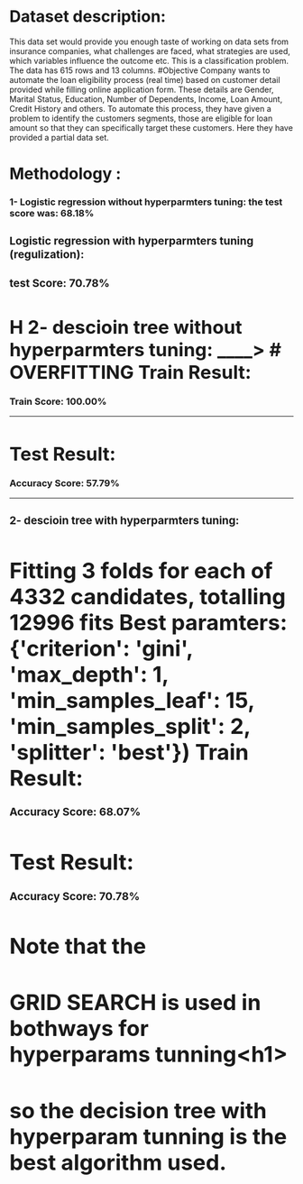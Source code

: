 # Dataset description:
This data set would provide you enough taste of working on data sets from insurance companies, what challenges are faced, what strategies are used, which variables influence the outcome etc. This is a classification problem. The data has 615 rows and 13 columns.
#Objective
Company wants to automate the loan eligibility process (real time) based on customer detail provided while filling online application form. These details are Gender, Marital Status, Education, Number of Dependents, Income, Loan Amount, Credit History and others. To automate this process, they have given a problem to identify the customers segments, those are eligible for loan amount so that they can specifically target these customers. Here they have provided a partial data set.


# Methodology :
<H3> 1- Logistic regression  without hyperparmters tuning: <H3\>
the test score was: 68.18%

<H3> Logistic regression with hyperparmters tuning (regulization):<H3/>
test Score: 70.78%

  
H 2- descioin tree without hyperparmters tuning:  ____> # OVERFITTING
Train Result:
================================================
Train Score: 100.00%

_______________________________________________

Test Result:
================================================
Accuracy Score: 57.79%
_______________________________________________

<H3> 2- descioin tree with hyperparmters tuning: <H3\>

Fitting 3 folds for each of 4332 candidates, totalling 12996 fits
Best paramters: {'criterion': 'gini', 'max_depth': 1, 'min_samples_leaf': 15, 'min_samples_split': 2, 'splitter': 'best'})
Train Result:
================================================
Accuracy Score: 68.07%



Test Result:
================================================
Accuracy Score: 70.78%



# Note that the <h1> GRID SEARCH is used in bothways for hyperparams tunning<h1\>





# so the decision tree with hyperparam tunning is the best algorithm used.




